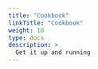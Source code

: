 ```yaml
---
title: "Cookbook"
linkTitle: "Cookbook"
weight: 10
type: docs
description: >
  Get it up and running
---
```

